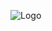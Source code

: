 ![Logo](https://img.shields.io/badge/DIRrinn-%23d42828?style=flat-square&label=%E2%9E%A4&labelColor=%23333333)

<!--- Table of my languages
| Learning | Want to learn|
| -------- | ------------ |
| ![C](https://img.shields.io/badge/c-blue?style=for-the-badge&logo=C&logoColor=white) ![C++](https://img.shields.io/badge/c%2B%2B-white?style=for-the-badge&logo=c%2B%2B&logoColor=blue) | ![Assembler](https://img.shields.io/badge/asssembler-white?style=for-the-badge&logo=ASSEMBLER)
| ![Python](https://img.shields.io/badge/python-blue?style=for-the-badge&logo=PYTHON&logoColor=yellow) | ![HTML5](https://img.shields.io/badge/html5-orange?style=for-the-badge&logo=HTML5&logoColor=white)
| ![Markdown](https://img.shields.io/badge/markdown-black?style=for-the-badge&logo=markdown&logoColor=white) |
| ![Static Badge](https://img.shields.io/badge/LaTeX-white?style=for-the-badge&logo=latex&logoColor=%23258f84) |
---!>
